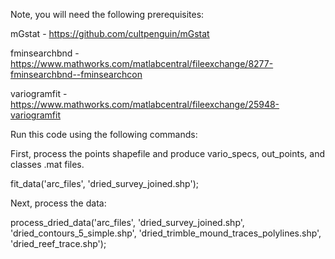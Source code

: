 Note, you will need the following prerequisites: 

mGstat - https://github.com/cultpenguin/mGstat

fminsearchbnd - https://www.mathworks.com/matlabcentral/fileexchange/8277-fminsearchbnd--fminsearchcon

variogramfit - https://www.mathworks.com/matlabcentral/fileexchange/25948-variogramfit

Run this code using the following commands:

First, process the points shapefile and produce vario_specs, out_points, and classes .mat files. 

fit_data('arc_files', 'dried_survey_joined.shp');

Next, process the data:

process_dried_data('arc_files', 'dried_survey_joined.shp', 'dried_contours_5_simple.shp', 'dried_trimble_mound_traces_polylines.shp', 'dried_reef_trace.shp');
